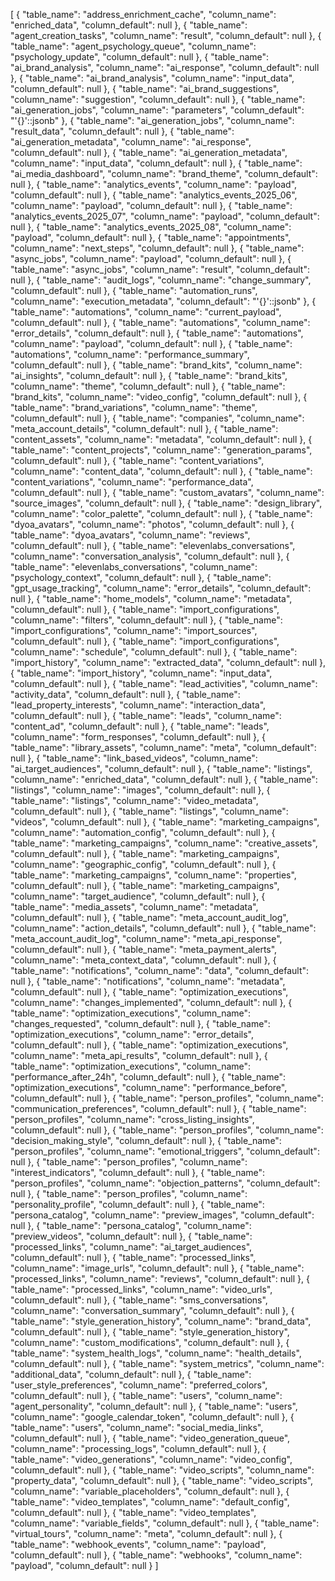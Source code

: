 [
  {
    "table_name": "address_enrichment_cache",
    "column_name": "enriched_data",
    "column_default": null
  },
  {
    "table_name": "agent_creation_tasks",
    "column_name": "result",
    "column_default": null
  },
  {
    "table_name": "agent_psychology_queue",
    "column_name": "psychology_update",
    "column_default": null
  },
  {
    "table_name": "ai_brand_analysis",
    "column_name": "ai_response",
    "column_default": null
  },
  {
    "table_name": "ai_brand_analysis",
    "column_name": "input_data",
    "column_default": null
  },
  {
    "table_name": "ai_brand_suggestions",
    "column_name": "suggestion",
    "column_default": null
  },
  {
    "table_name": "ai_generation_jobs",
    "column_name": "parameters",
    "column_default": "'{}'::jsonb"
  },
  {
    "table_name": "ai_generation_jobs",
    "column_name": "result_data",
    "column_default": null
  },
  {
    "table_name": "ai_generation_metadata",
    "column_name": "ai_response",
    "column_default": null
  },
  {
    "table_name": "ai_generation_metadata",
    "column_name": "input_data",
    "column_default": null
  },
  {
    "table_name": "ai_media_dashboard",
    "column_name": "brand_theme",
    "column_default": null
  },
  {
    "table_name": "analytics_events",
    "column_name": "payload",
    "column_default": null
  },
  {
    "table_name": "analytics_events_2025_06",
    "column_name": "payload",
    "column_default": null
  },
  {
    "table_name": "analytics_events_2025_07",
    "column_name": "payload",
    "column_default": null
  },
  {
    "table_name": "analytics_events_2025_08",
    "column_name": "payload",
    "column_default": null
  },
  {
    "table_name": "appointments",
    "column_name": "next_steps",
    "column_default": null
  },
  {
    "table_name": "async_jobs",
    "column_name": "payload",
    "column_default": null
  },
  {
    "table_name": "async_jobs",
    "column_name": "result",
    "column_default": null
  },
  {
    "table_name": "audit_logs",
    "column_name": "change_summary",
    "column_default": null
  },
  {
    "table_name": "automation_runs",
    "column_name": "execution_metadata",
    "column_default": "'{}'::jsonb"
  },
  {
    "table_name": "automations",
    "column_name": "current_payload",
    "column_default": null
  },
  {
    "table_name": "automations",
    "column_name": "error_details",
    "column_default": null
  },
  {
    "table_name": "automations",
    "column_name": "payload",
    "column_default": null
  },
  {
    "table_name": "automations",
    "column_name": "performance_summary",
    "column_default": null
  },
  {
    "table_name": "brand_kits",
    "column_name": "ai_insights",
    "column_default": null
  },
  {
    "table_name": "brand_kits",
    "column_name": "theme",
    "column_default": null
  },
  {
    "table_name": "brand_kits",
    "column_name": "video_config",
    "column_default": null
  },
  {
    "table_name": "brand_variations",
    "column_name": "theme",
    "column_default": null
  },
  {
    "table_name": "companies",
    "column_name": "meta_account_details",
    "column_default": null
  },
  {
    "table_name": "content_assets",
    "column_name": "metadata",
    "column_default": null
  },
  {
    "table_name": "content_projects",
    "column_name": "generation_params",
    "column_default": null
  },
  {
    "table_name": "content_variations",
    "column_name": "content_data",
    "column_default": null
  },
  {
    "table_name": "content_variations",
    "column_name": "performance_data",
    "column_default": null
  },
  {
    "table_name": "custom_avatars",
    "column_name": "source_images",
    "column_default": null
  },
  {
    "table_name": "design_library",
    "column_name": "color_palette",
    "column_default": null
  },
  {
    "table_name": "dyoa_avatars",
    "column_name": "photos",
    "column_default": null
  },
  {
    "table_name": "dyoa_avatars",
    "column_name": "reviews",
    "column_default": null
  },
  {
    "table_name": "elevenlabs_conversations",
    "column_name": "conversation_analysis",
    "column_default": null
  },
  {
    "table_name": "elevenlabs_conversations",
    "column_name": "psychology_context",
    "column_default": null
  },
  {
    "table_name": "gpt_usage_tracking",
    "column_name": "error_details",
    "column_default": null
  },
  {
    "table_name": "home_models",
    "column_name": "metadata",
    "column_default": null
  },
  {
    "table_name": "import_configurations",
    "column_name": "filters",
    "column_default": null
  },
  {
    "table_name": "import_configurations",
    "column_name": "import_sources",
    "column_default": null
  },
  {
    "table_name": "import_configurations",
    "column_name": "schedule",
    "column_default": null
  },
  {
    "table_name": "import_history",
    "column_name": "extracted_data",
    "column_default": null
  },
  {
    "table_name": "import_history",
    "column_name": "input_data",
    "column_default": null
  },
  {
    "table_name": "lead_activities",
    "column_name": "activity_data",
    "column_default": null
  },
  {
    "table_name": "lead_property_interests",
    "column_name": "interaction_data",
    "column_default": null
  },
  {
    "table_name": "leads",
    "column_name": "content_ad",
    "column_default": null
  },
  {
    "table_name": "leads",
    "column_name": "form_responses",
    "column_default": null
  },
  {
    "table_name": "library_assets",
    "column_name": "meta",
    "column_default": null
  },
  {
    "table_name": "link_based_videos",
    "column_name": "ai_target_audiences",
    "column_default": null
  },
  {
    "table_name": "listings",
    "column_name": "enriched_data",
    "column_default": null
  },
  {
    "table_name": "listings",
    "column_name": "images",
    "column_default": null
  },
  {
    "table_name": "listings",
    "column_name": "video_metadata",
    "column_default": null
  },
  {
    "table_name": "listings",
    "column_name": "videos",
    "column_default": null
  },
  {
    "table_name": "marketing_campaigns",
    "column_name": "automation_config",
    "column_default": null
  },
  {
    "table_name": "marketing_campaigns",
    "column_name": "creative_assets",
    "column_default": null
  },
  {
    "table_name": "marketing_campaigns",
    "column_name": "geographic_config",
    "column_default": null
  },
  {
    "table_name": "marketing_campaigns",
    "column_name": "properties",
    "column_default": null
  },
  {
    "table_name": "marketing_campaigns",
    "column_name": "target_audience",
    "column_default": null
  },
  {
    "table_name": "media_assets",
    "column_name": "metadata",
    "column_default": null
  },
  {
    "table_name": "meta_account_audit_log",
    "column_name": "action_details",
    "column_default": null
  },
  {
    "table_name": "meta_account_audit_log",
    "column_name": "meta_api_response",
    "column_default": null
  },
  {
    "table_name": "meta_payment_alerts",
    "column_name": "meta_context_data",
    "column_default": null
  },
  {
    "table_name": "notifications",
    "column_name": "data",
    "column_default": null
  },
  {
    "table_name": "notifications",
    "column_name": "metadata",
    "column_default": null
  },
  {
    "table_name": "optimization_executions",
    "column_name": "changes_implemented",
    "column_default": null
  },
  {
    "table_name": "optimization_executions",
    "column_name": "changes_requested",
    "column_default": null
  },
  {
    "table_name": "optimization_executions",
    "column_name": "error_details",
    "column_default": null
  },
  {
    "table_name": "optimization_executions",
    "column_name": "meta_api_results",
    "column_default": null
  },
  {
    "table_name": "optimization_executions",
    "column_name": "performance_after_24h",
    "column_default": null
  },
  {
    "table_name": "optimization_executions",
    "column_name": "performance_before",
    "column_default": null
  },
  {
    "table_name": "person_profiles",
    "column_name": "communication_preferences",
    "column_default": null
  },
  {
    "table_name": "person_profiles",
    "column_name": "cross_listing_insights",
    "column_default": null
  },
  {
    "table_name": "person_profiles",
    "column_name": "decision_making_style",
    "column_default": null
  },
  {
    "table_name": "person_profiles",
    "column_name": "emotional_triggers",
    "column_default": null
  },
  {
    "table_name": "person_profiles",
    "column_name": "interest_indicators",
    "column_default": null
  },
  {
    "table_name": "person_profiles",
    "column_name": "objection_patterns",
    "column_default": null
  },
  {
    "table_name": "person_profiles",
    "column_name": "personality_profile",
    "column_default": null
  },
  {
    "table_name": "persona_catalog",
    "column_name": "preview_images",
    "column_default": null
  },
  {
    "table_name": "persona_catalog",
    "column_name": "preview_videos",
    "column_default": null
  },
  {
    "table_name": "processed_links",
    "column_name": "ai_target_audiences",
    "column_default": null
  },
  {
    "table_name": "processed_links",
    "column_name": "image_urls",
    "column_default": null
  },
  {
    "table_name": "processed_links",
    "column_name": "reviews",
    "column_default": null
  },
  {
    "table_name": "processed_links",
    "column_name": "video_urls",
    "column_default": null
  },
  {
    "table_name": "sms_conversations",
    "column_name": "conversation_summary",
    "column_default": null
  },
  {
    "table_name": "style_generation_history",
    "column_name": "brand_data",
    "column_default": null
  },
  {
    "table_name": "style_generation_history",
    "column_name": "custom_modifications",
    "column_default": null
  },
  {
    "table_name": "system_health_logs",
    "column_name": "health_details",
    "column_default": null
  },
  {
    "table_name": "system_metrics",
    "column_name": "additional_data",
    "column_default": null
  },
  {
    "table_name": "user_style_preferences",
    "column_name": "preferred_colors",
    "column_default": null
  },
  {
    "table_name": "users",
    "column_name": "agent_personality",
    "column_default": null
  },
  {
    "table_name": "users",
    "column_name": "google_calendar_token",
    "column_default": null
  },
  {
    "table_name": "users",
    "column_name": "social_media_links",
    "column_default": null
  },
  {
    "table_name": "video_generation_queue",
    "column_name": "processing_logs",
    "column_default": null
  },
  {
    "table_name": "video_generations",
    "column_name": "video_config",
    "column_default": null
  },
  {
    "table_name": "video_scripts",
    "column_name": "property_data",
    "column_default": null
  },
  {
    "table_name": "video_scripts",
    "column_name": "variable_placeholders",
    "column_default": null
  },
  {
    "table_name": "video_templates",
    "column_name": "default_config",
    "column_default": null
  },
  {
    "table_name": "video_templates",
    "column_name": "variable_fields",
    "column_default": null
  },
  {
    "table_name": "virtual_tours",
    "column_name": "meta",
    "column_default": null
  },
  {
    "table_name": "webhook_events",
    "column_name": "payload",
    "column_default": null
  },
  {
    "table_name": "webhooks",
    "column_name": "payload",
    "column_default": null
  }
]